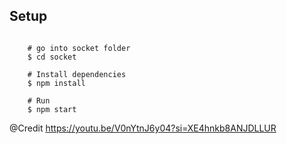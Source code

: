 ## Setup

```

    # go into socket folder
    $ cd socket

    # Install dependencies
    $ npm install

    # Run
    $ npm start

```

@Credit https://youtu.be/V0nYtnJ6y04?si=XE4hnkb8ANJDLLUR